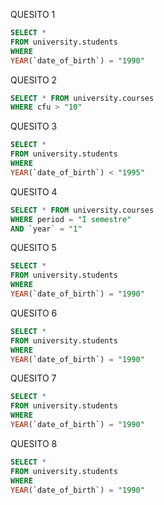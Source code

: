 QUESITO 1

```sql
SELECT *
FROM university.students
WHERE
YEAR(`date_of_birth`) = "1990"
```

QUESITO 2

```sql
SELECT * FROM university.courses
WHERE cfu > "10"
```

QUESITO 3

```sql
SELECT *
FROM university.students
WHERE
YEAR(`date_of_birth`) < "1995"
```

QUESITO 4

```sql
SELECT * FROM university.courses
WHERE period = "I semestre"
AND `year` = "1"
```

QUESITO 5

```sql
SELECT *
FROM university.students
WHERE
YEAR(`date_of_birth`) = "1990"
```

QUESITO 6

```sql
SELECT *
FROM university.students
WHERE
YEAR(`date_of_birth`) = "1990"
```

QUESITO 7

```sql
SELECT *
FROM university.students
WHERE
YEAR(`date_of_birth`) = "1990"
```

QUESITO 8

```sql
SELECT *
FROM university.students
WHERE
YEAR(`date_of_birth`) = "1990"
```
